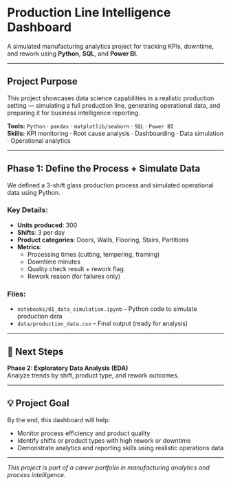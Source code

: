 # Production Line Intelligence Dashboard

A simulated manufacturing analytics project for tracking KPIs, downtime, and rework using **Python**, **SQL**, and **Power BI**.

---

## Project Purpose

This project showcases data science capabilities in a realistic production setting — simulating a full production line, generating operational data, and preparing it for business intelligence reporting.

**Tools:** `Python` · `pandas` · `matplotlib/seaborn` · `SQL` · `Power BI`  
**Skills:** KPI monitoring · Root cause analysis · Dashboarding · Data simulation · Operational analytics

---

## Phase 1: Define the Process + Simulate Data

We defined a 3-shift glass production process and simulated operational data using Python.

### Key Details:
- **Units produced**: 300  
- **Shifts**: 3 per day  
- **Product categories**: Doors, Walls, Flooring, Stairs, Partitions  
- **Metrics**:
  - Processing times (cutting, tempering, framing)
  - Downtime minutes
  - Quality check result + rework flag
  - Rework reason (for failures only)

### Files:
- `notebooks/01_data_simulation.ipynb` – Python code to simulate production data
- `data/production_data.csv` – Final output (ready for analysis)

---

## 📅 Next Steps

**Phase 2: Exploratory Data Analysis (EDA)**  
Analyze trends by shift, product type, and rework outcomes.

---

## 💡 Project Goal

By the end, this dashboard will help:
- Monitor process efficiency and product quality
- Identify shifts or product types with high rework or downtime
- Demonstrate analytics and reporting skills using realistic operations data

---

*This project is part of a career portfolio in manufacturing analytics and process intelligence.*


